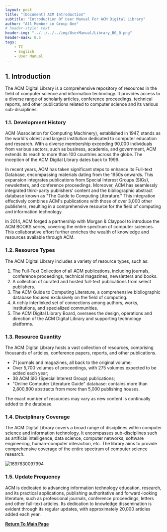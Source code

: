 ```yaml
---
layout: post
title: "[Document] ACM Introduction"
subtitle: "Introduction Of User Manual For ACM Digital Library"
author: "All Member in Group One"
# header-style: text
header-img: "../../../../img/UserManual/Library_BG_0.png"
header-mask: 0.5
tags:
    - TC
    - English
    - User Manual
---
```



##  1. <a name='Introduction'></a>Introduction

The ACM Digital Library is a comprehensive repository of resources in the field of computer science and information technology. It provides access to a diverse range of scholarly articles, conference proceedings, technical reports, and other publications related to computer science and its various sub-disciplines.

###  1.1. <a name='DevelopmentHistory'></a>Development History

ACM (Association for Computing Machinery), established in 1947, stands as the world's oldest and largest institution dedicated to computer education and research. With a diverse membership exceeding 90,000 individuals from various sectors, such as business, academia, and government, ACM extends its reach to more than 100 countries across the globe. The inception of the ACM Digital Library dates back to 1999.

In recent years, ACM has taken significant steps to enhance its Full-text Database, encompassing materials dating from the 1950s onwards. This expansion integrates publications from Special Interest Groups (SIGs), newsletters, and conference proceedings. Moreover, ACM has seamlessly integrated third-party publishers' content and the bibliographic abstract database known as "The Guide to Computing Literature." This integration effectively combines ACM's publications with those of over 3,000 other publishers, resulting in a comprehensive resource for the field of computing and information technology.

In 2014, ACM forged a partnership with Morgan & Claypool to introduce the ACM BOOKS series, covering the entire spectrum of computer sciences. This collaborative effort further enriches the wealth of knowledge and resources available through ACM.

###  1.2. <a name='ResourceTypes'></a>Resource Types

The ACM Digital Library includes a variety of resource types, such as:

1. The Full-Text Collection of all ACM publications, including journals, conference proceedings, technical magazines, newsletters and books.
2. A collection of curated and hosted full-text publications from select publishers.
3. The ACM Guide to Computing Literature, a comprehensive bibliographic database focused exclusively on the field of computing.
4. A richly interlinked set of connections among authors, works, institutions, and specialized communities.
5. The ACM Digital Library Board, oversees the design, operations and direction of the ACM Digital Library and supporting technology platforms.


###  1.3. <a name='ResourceQuantity'></a>Resource Quantity

The ACM Digital Library hosts a vast collection of resources, comprising thousands of articles, conference papers, reports, and other publications.

- 71 journals and magazines, all back to the original volume;
- Over 5,700 volumes of proceedings, with 275 volumes expected to be added each year;
- 38 ACM SIG (Special Interest Group) publications;
- "Online Computer Literature Guide" database: contains more than 2,800,800 abstracts from more than 5,000 publishing houses.

The exact number of resources may vary as new content is continually added to the database.

###  1.4. <a name='DisciplinaryCoverage'></a>Disciplinary Coverage

The ACM Digital Library covers a broad range of disciplines within computer science and information technology. It encompasses sub-disciplines such as artificial intelligence, data science, computer networks, software engineering, human-computer interaction, etc. The library aims to provide comprehensive coverage of the entire spectrum of computer science research.

![1697630097994](../../../../img/UserManual/1697630097994.png)

###  1.5. <a name='UpdateFrequency'></a>Update Frequency

ACM is dedicated to advancing information technology education, research, and its practical applications, publishing authoritative and forward-looking literature, such as professional journals, conference proceedings, letters and other full-text articles. Its dedication to knowledge dissemination is evident through its regular updates, with approximately 20,000 articles added each year.

**[Return To Main Page](../ACM-Index-Page/index.html)**
